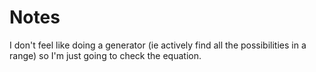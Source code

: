 # Notes

I don't feel like doing a generator (ie actively find all the possibilities in a range) so I'm just going to check the equation.
